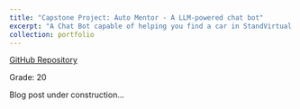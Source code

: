 ```yaml
---
title: "Capstone Project: Auto Mentor - A LLM-powered chat bot"
excerpt: "A Chat Bot capable of helping you find a car in StandVirtual & vehicle price appraisal using UMAP.<br/><br/><img src='/images/automentor.jpeg'><br/>"
collection: portfolio
---
```


[GitHub Repository](https://github.com/pedro-bonifacio/CapstoneProject)

Grade: 20

Blog post under construction...

